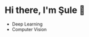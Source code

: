 # Hi there, I'm Şule 👋
- Deep Learning
- Computer Vision
<!--
**suleevural8/suleevural8** is a ✨ _special_ ✨ repository because its `README.md` (this file) appears on your GitHub profile.

Here are some ideas to get you started:

- 🔭 I’m currently working on ...
- 🌱 I’m currently learning ...
- 👯 I’m looking to collaborate on ...
- 🤔 I’m looking for help with ...
- 💬 Ask me about ...
- 📫 How to reach me: ...
- 😄 Pronouns: ...
- ⚡ Fun fact: ...
- 🌊 I’m part of the AUV(Autonomous Underwater Vehicle) team and working on real-time object detection and autonomous navigation
-->

